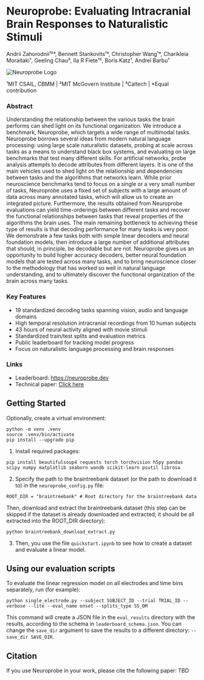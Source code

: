 # Neuroprobe: Evaluating Intracranial Brain Responses to Naturalistic Stimuli
Andrii Zahorodnii¹²*, Bennett Stankovits¹*, Christopher Wang¹*, Charikleia Moraitaki¹, Geeling Chau³, Ila R Fiete¹², Boris Katz¹, Andrei Barbu¹

![Neuroprobe Logo](neuroprobe_animation.jpg)

¹MIT CSAIL, CBMM  |  ²MIT McGovern Institute  |  ³Caltech  |  *Equal contribution

### Abstract
Understanding the relationship between the various tasks the brain performs can shed light on its functional organization. We introduce a benchmark, Neuroprobe, which targets a wide range of multimodal tasks. Neuroprobe borrows several ideas from modern natural language processing: using large scale naturalistic datasets, probing at scale across tasks as a means to understand black box systems, and evaluating on large benchmarks that test many different skills. For artificial networks, probe analysis attempts to decode attributes from different layers. It is one of the main vehicles used to shed light on the relationship and dependencies between tasks and the algorithms that networks learn. While prior neuroscience benchmarks tend to focus on a single or a very small number of tasks, Neuroprobe uses a fixed set of subjects with a large amount of data across many annotated tasks, which will allow us to create an integrated picture. Furthermore, the results obtained from Neuroprobe evaluations can yield time-orderings between different tasks and recover the functional relationships between tasks that reveal properties of the algorithms the brain uses. The main remaining bottleneck to achieving these type of results is that decoding performance for many tasks is very poor. We demonstrate a few tasks both with simple linear decoders and neural foundation models, then introduce a large number of additional attributes that should, in principle, be decodable but are not. Neuroprobe gives us an opportunity to build higher accuracy decoders, better neural foundation models that are tested across many tasks, and to bring neuroscience closer to the methodology that has worked so well in natural language understanding, and to ultimately discover the functional organization of the brain across many tasks.

### Key Features
- 19 standardized decoding tasks spanning vision, audio and language domains
- High temporal resolution intracranial recordings from 10 human subjects
- 43 hours of neural activity aligned with movie stimuli
- Standardized train/test splits and evaluation metrics
- Public leaderboard for tracking model progress
- Focus on naturalistic language processing and brain responses

### Links
- Leaderboard: https://neuroprobe.dev
- Technical paper: [Click here](https://azaho.org/papers/NeurIPS_2025__BTBench_paper.pdf)


## Getting Started

Optionally, create a virtual environment:
```
python -m venv .venv
source .venv/bin/activate
pip install --upgrade pip
```

1. Install required packages:
```
pip install beautifulsoup4 requests torch torchvision h5py pandas scipy numpy matplotlib seaborn wandb scikit-learn psutil librosa
```

2. Specify the path to the braintreebank dataset (or the path to download it to) in the `neuroprobe_config.py` file: 
```
ROOT_DIR = "braintreebank" # Root directory for the braintreebank data
```
Then, download and extract the braintreebank dataset (this step can be skipped if the dataset is already downloaded and extracted; it should be all extracted into the ROOT_DIR directory):
```
python braintreebank_download_extract.py
```

3. Then, you use the file `quickstart.ipynb` to see how to create a dataset and evaluate a linear model.

## Using our evaluation scripts

To evaluate the linear regression model on all electrodes and time bins separately, run (for example):
```
python single_electrode.py --subject SUBJECT_ID --trial TRIAL_ID --verbose --lite --eval_name onset --splits_type SS_DM
```
This command will create a JSON file in the `eval_results` directory with the results, according to the schema in `leaderboard_schema.json`. You can change the `save_dir` argument to save the results to a different directory: `--save_dir SAVE_DIR`.

## Citation

If you use Neuroprobe in your work, please cite the following paper:
TBD